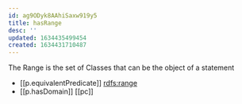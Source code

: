 ```yaml
---
id: ag9ODyk8AAhiSaxw919y5
title: hasRange
desc: ''
updated: 1634435499454
created: 1634431710487
---
```




The Range is the set of Classes that can be the object of a statement

- [[p.equivalentPredicate]] [rdfs:range](http://www.w3.org/2000/01/rdf-schema#range)
- [[p.hasDomain]] [[pc]]
